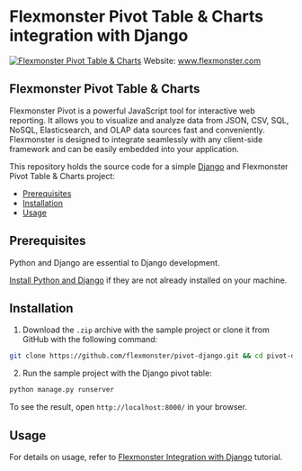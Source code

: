 # Flexmonster Pivot Table &amp; Charts integration with Django
[![Flexmonster Pivot Table & Charts](https://www.flexmonster.com/fm_uploads/2020/06/GitHub_fm.png)](https://flexmonster.com)
Website: www.flexmonster.com

## Flexmonster Pivot Table & Charts

Flexmonster Pivot is a powerful JavaScript tool for interactive web reporting. It allows you to visualize and analyze data from JSON, CSV, SQL, NoSQL, Elasticsearch, and OLAP data sources fast and conveniently. Flexmonster is designed to integrate seamlessly with any client-side framework and can be easily embedded into your application.

This repository holds the source code for a simple [Django](https://www.djangoproject.com/) and Flexmonster Pivot Table & Charts project:

- [Prerequisites](#prerequisites)
- [Installation](#installation)
- [Usage](#usage)

## Prerequisites

Python and Django are essential to Django development. 
    
[Install Python and Django](https://docs.djangoproject.com/en/3.0/intro/install/#quick-install-guide) if they are not already installed on your machine.


## Installation

 
1. Download the `.zip` archive with the sample project or clone it from GitHub with the following command: 

```bash
git clone https://github.com/flexmonster/pivot-django.git && cd pivot-django
```

2. Run the sample project with the Django pivot table: 

```bash
python manage.py runserver
```

To see the result, open `http://localhost:8000/` in your browser.  

## Usage

For details on usage, refer to [Flexmonster Integration with Django](https://www.flexmonster.com/doc/integration-with-django/) tutorial.
